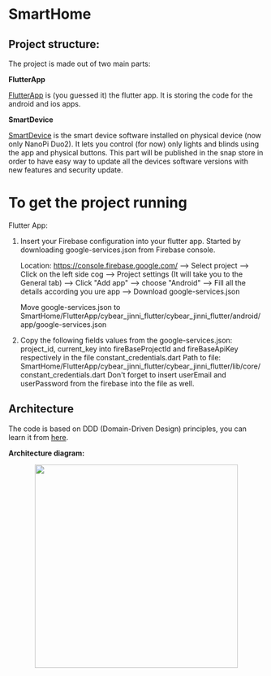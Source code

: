 # SmartHome

## Project structure:

The project is made out of two main parts:

**FlutterApp**

[FlutterApp](https://github.com/CyBear-Jinni/Smart-Home/tree/dev/FlutterApp) is (you guessed it) the flutter app.
It is storing the code for the android and ios apps.

**SmartDevice**

[SmartDevice](https://github.com/CyBear-Jinni/Smart-Home/tree/dev/SmartDevice) is the smart device software installed on physical device (now only NanoPi Duo2).
It lets you control (for now) only lights and blinds using the app and physical buttons.
This part will be published in the snap store in order to have easy way to update all the devices software versions with new features and security update.

# To get the project running
Flutter App:
1. Insert your Firebase configuration into your flutter app.
   Started by downloading google-services.json from Firebase console.

   Location: https://console.firebase.google.com/  --> Select project --> Click on the left side cog -->
   Project settings (It will take you to the General tab) --> Click "Add app" --> choose "Android" -->
   Fill all the details according you ure app --> Download google-services.json

   Move google-services.json to 
   SmartHome/FlutterApp/cybear_jinni_flutter/cybear_jinni_flutter/android/app/google-services.json

2. Copy the following fields values from the google-services.json:
   project_id, current_key 
   into fireBaseProjectId and fireBaseApiKey respectively in the file constant_credentials.dart
   Path to file: SmartHome/FlutterApp/cybear_jinni_flutter/cybear_jinni_flutter/lib/core/constant_credentials.dart
   Don't forget to insert userEmail and userPassword from the firebase into the file as well.

## Architecture

The code is based on DDD (Domain-Driven Design) principles, you can learn it from [here](https://www.youtube.com/watch?v=RMiN59x3uH0&list=PLB6lc7nQ1n4iS5p-IezFFgqP6YvAJy84U).

**Architecture diagram:**

<p align="center">
<img src="https://resocoder.com/wp-content/uploads/2020/03/DDD-Flutter-Diagram-v3.svg" width="400">
</p>
